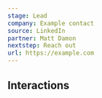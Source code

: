 ```yaml
---
stage: Lead
company: Example contact
source: LinkedIn
partner: Matt Damon
nextstep: Reach out
url: https://example.com
---
```


## Interactions


